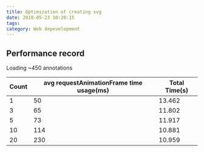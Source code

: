 ```yaml
---
title: Optimization of creating svg
date: 2018-05-23 10:20:15
tags:
category: Web depevelopment
---
```


## Performance record

Loading ~450 annotations

| Count | avg requestAnimationFrame time usage(ms) | Total Time(s) |
| ----- | ---------------------------------------- | ------------- |
| 1     | 50                                       | 13.462        |
| 3     | 65                                       | 11.802        |
| 5     | 73                                       | 11.917        |
| 10    | 114                                      | 10.881        |
| 20    | 230                                      | 10.959        |
